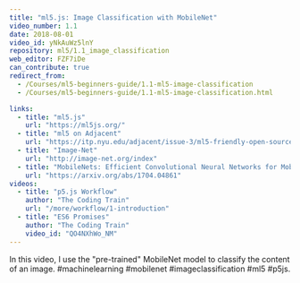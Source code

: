 ```yaml
---
title: "ml5.js: Image Classification with MobileNet"
video_number: 1.1
date: 2018-08-01
video_id: yNkAuWz5lnY
repository: ml5/1.1_image_classification
web_editor: FZF7iDe
can_contribute: true
redirect_from:
  - /Courses/ml5-beginners-guide/1.1-ml5-image-classification
  - /Courses/ml5-beginners-guide/1.1-ml5-image-classification.html

links:
  - title: "ml5.js"
    url: "https://ml5js.org/"
  - title: "ml5 on Adjacent"
    url: "https://itp.nyu.edu/adjacent/issue-3/ml5-friendly-open-source-machine-learning-library-for-the-web/"
  - title: "Image-Net"
    url: "http://image-net.org/index"
  - title: "MobileNets: Efficient Convolutional Neural Networks for Mobile Vision Applications"
    url: "https://arxiv.org/abs/1704.04861"
videos:
  - title: "p5.js Workflow"
    author: "The Coding Train"
    url: "/more/workflow/1-introduction"
  - title: "ES6 Promises"
    author: "The Coding Train"
    video_id: "QO4NXhWo_NM"
---
```


In this video, I use the "pre-trained" MobileNet model to classify the content of an image. #machinelearning #mobilenet #imageclassification #ml5 #p5js.
